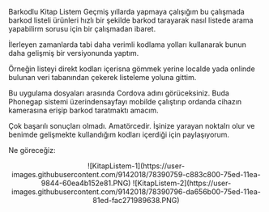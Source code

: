 Barkodlu Kitap Listem
Geçmiş yıllarda yapmaya çalışığım bu çalışmada barkod listeli ürünleri hızlı bir şekilde barkod tarayarak nasıl listede arama yapabilirm sorusu için bir çalışmadan ibaret.

İlerleyen zamanlarda tabi daha verimli kodlama yolları kullanarak bunun daha gelişmiş bir versiyonunda yaptım.

Örneğin listeyi direkt <html> kodları içerisna gömmek yerine localde yada onlinde bulunan veri tabanından çekerek listeleme yoluna gittim.

Bu uygulama dosyaları arasında Cordova adını görüceksiniz. Buda Phonegap sistemi üzerindensayfayı mobilde çalıştırıp ordanda cihazın kamerasına erişip barkod taratmaktı amacım.

Çok başarılı sonuçları olmadı. Amatörcedir. İşinize yarayan noktalrı olur ve benimde gelişmekte kullandığım kodları içerdiği için paylaşıyorum.

Ne göreceğiz:
<center>
![KitapListem-1](https://user-images.githubusercontent.com/9142018/78390759-c883c800-75ed-11ea-9844-60ea4b152e81.PNG)
![KitapListem-2](https://user-images.githubusercontent.com/9142018/78390796-da656b00-75ed-11ea-81ed-fac271989638.PNG)
</center>
